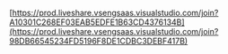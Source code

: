 [https://prod.liveshare.vsengsaas.visualstudio.com/join?A10301C268EF03EAB5EDFE1B63CD4376134B](https://prod.liveshare.vsengsaas.visualstudio.com/join?98DB66545234FD5196F8DE1CDBC3DEBF417B)

